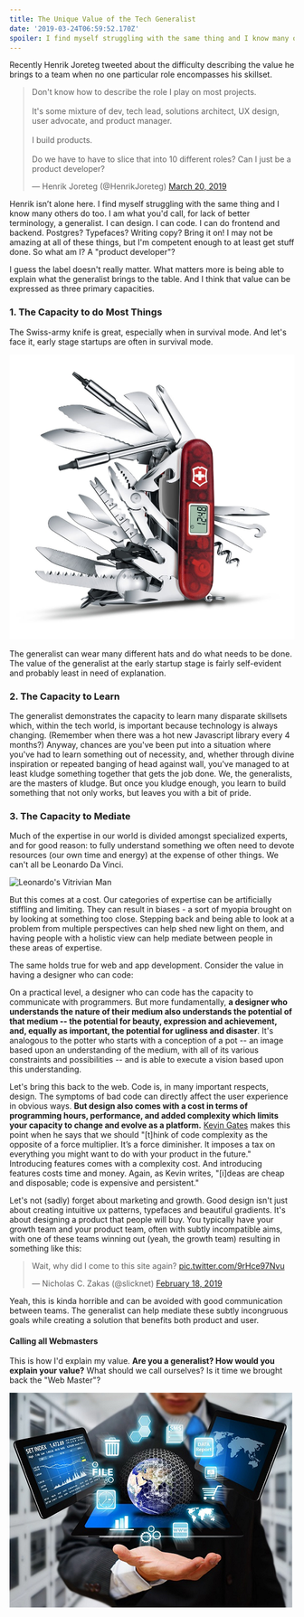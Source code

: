 ```yaml
---
title: The Unique Value of the Tech Generalist
date: '2019-03-24T06:59:52.170Z'
spoiler: I find myself struggling with the same thing and I know many others do too. How do I explain my value when my skillset doesn't typically fall into one category?
---
```


Recently Henrik Joreteg tweeted about the difficulty describing the value he brings to a team when no one particular role encompasses his skillset.

<blockquote class="twitter-tweet" data-lang="en"><p lang="en" dir="ltr">Don&#39;t know how to describe the role I play on most projects.<br><br>It&#39;s some mixture of dev, tech lead,  solutions architect, UX design, user advocate, and product manager.<br><br>I build products.<br><br>Do we have to have to slice that into 10 different roles? Can I just be a product developer?</p>&mdash; Henrik Joreteg (@HenrikJoreteg) <a href="https://twitter.com/HenrikJoreteg/status/1108251924879437825?ref_src=twsrc%5Etfw">March 20, 2019</a></blockquote>

Henrik isn’t alone here. I find myself struggling with the same thing and I know many others do too. I am what you'd call, for lack of better terminology, a generalist. I can design. I can code. I can do frontend and backend. Postgres? Typefaces? Writing copy? Bring it on! I may not be amazing at all of these things, but I'm competent enough to at least get stuff done. So what am I? A "product developer"?

I guess the label doesn't really matter. What matters more is being able to explain what the generalist brings to the table. And I think that value can be expressed as three primary capacities.

### 1. The Capacity to do Most Things

The Swiss-army knife is great, especially when in survival mode. And let's face it, early stage startups are often in survival mode.

![Swiss army knife](./knife.jpg)

The generalist can wear many different hats and do what needs to be done. The value of the generalist at the early startup stage is fairly self-evident and probably least in need of explanation.

### 2. The Capacity to Learn

The generalist demonstrates the capacity to learn many disparate skillsets which, within the tech world, is important because technology is always changing. (Remember when there was a hot new Javascript library every 4 months?) Anyway, chances are you've been put into a situation where you've had to learn something out of necessity, and, whether through divine inspiration or repeated banging of head against wall, you've managed to at least kludge something together that gets the job done. We, the generalists, are the masters of kludge. But once you kludge enough, you learn to build something that not only works, but leaves you with a bit of pride.

### 3. The Capacity to Mediate

Much of the expertise in our world is divided amongst specialized experts, and for good reason: to fully understand something we often need to devote resources (our own time and energy) at the expense of other things. We can't all be Leonardo Da Vinci.

![Leonardo's Vitrivian Man](https://philosophyforchange.files.wordpress.com/2014/06/leonardo-vitruvian-man-b.jpeg)

But this comes at a cost. Our categories of expertise can be artificially stiffling and limiting. They can result in biases - a sort of myopia brought on by looking at something too close. Stepping back and being able to look at a problem from multiple perspectives can help shed new light on them, and having people with a holistic view can help mediate between people in these areas of expertise.

The same holds true for web and app development. Consider the value in having a designer who can code:

On a practical level, a designer who can code has the capacity to communicate with programmers. But more fundamentally, **a designer who understands the nature of their medium also understands the potential of that medium -- the potential for beauty, expression and achievement, and, equally as important, the potential for ugliness and disaster**. It's analogous to the potter who starts with a conception of a pot -- an image based upon an understanding of the medium, with all of its various constraints and possibilities -- and is able to execute a vision based upon this understanding.

Let's bring this back to the web. Code is, in many important respects, design. The symptoms of bad code can directly affect the user experience in obvious ways. **But design also comes with a cost in terms of programming hours, performance, and added complexity which limits your capacity to change and evolve as a platform.** [Kevin Gates](https://builttoadapt.io/code-complexity-is-a-design-problem-e53e4229b5de) makes this point when he says that we should "[t]hink of code complexity as the opposite of a force multiplier. It’s a force diminisher. It imposes a tax on everything you might want to do with your product in the future." Introducing features comes with a complexity cost. And introducing features costs time and money. Again, as Kevin writes, "[i]deas are cheap and disposable; code is expensive and persistent."

Let's not (sadly) forget about marketing and growth. Good design isn't just about creating intuitive ux patterns, typefaces and beautiful gradients. It's about designing a product that people will buy. You typically have your growth team and your product team, often with subtly incompatible aims, with one of these teams winning out (yeah, the growth team) resulting in something like this:

<blockquote class="twitter-tweet" data-lang="en"><p lang="en" dir="ltr">Wait, why did I come to this site again? <a href="https://t.co/9rHce97Nvu">pic.twitter.com/9rHce97Nvu</a></p>&mdash; Nicholas C. Zakas (@slicknet) <a href="https://twitter.com/slicknet/status/1097584328962240512?ref_src=twsrc%5Etfw">February 18, 2019</a></blockquote>

Yeah, this is kinda horrible and can be avoided with good communication between teams. The generalist can help mediate these subtly incongruous goals while creating a solution that benefits both product and user.

#### Calling all Webmasters

This is how I'd explain my value. **Are you a generalist? How would you explain your value?** What should we call ourselves? Is it time we brought back the "Web Master"?

![Web master](./webmaster.png)
